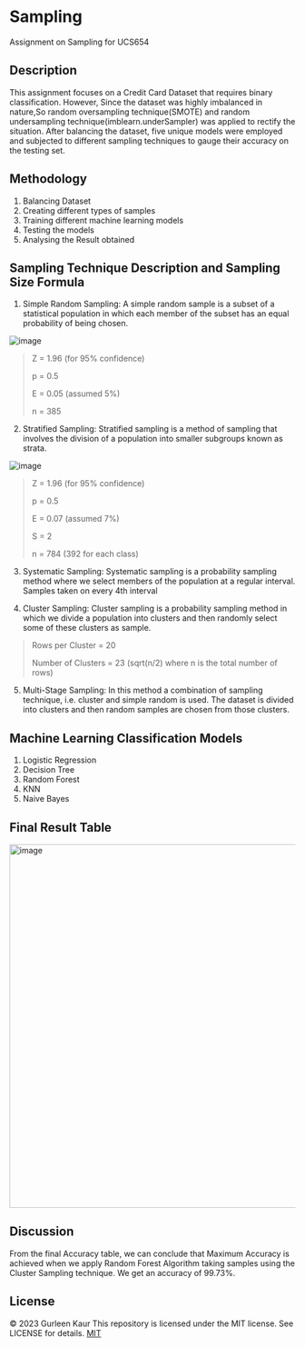 # Sampling
Assignment on Sampling for UCS654

## Description
This assignment focuses on a Credit Card Dataset that requires binary classification.
However, Since the dataset was highly imbalanced in nature,So random oversampling technique(SMOTE) and random undersampling technique(imblearn.underSampler) was applied to rectify the situation. 
After balancing the dataset, five unique models were employed and subjected to different sampling techniques to gauge their accuracy on the testing set. 

## Methodology
1. Balancing Dataset
2. Creating different types of samples
3. Training different machine learning models
4. Testing the models
5. Analysing the Result obtained

## Sampling Technique Description and Sampling Size Formula

1. Simple Random Sampling:
 A simple random sample is a subset of a statistical population in which each member of the subset has an equal probability of being chosen.

![image](https://user-images.githubusercontent.com/72306997/219949613-305e70c5-37f5-4e5d-815e-92e1f4d31f5e.png)

>Z = 1.96 (for 95% confidence)
>
>p = 0.5
>
>E = 0.05 (assumed 5%)
>
>n = 385

2. Stratified Sampling: 
 Stratified sampling is a method of sampling that involves the division of a population into smaller subgroups known as strata.

![image](https://user-images.githubusercontent.com/72306997/219949629-2e744eff-ae24-4702-8899-83dba4ec9670.png)

>Z = 1.96 (for 95% confidence)
>
>p = 0.5
>
>E = 0.07 (assumed 7%)
>
>S = 2
>
>n = 784 (392 for each class)

3. Systematic Sampling:
 Systematic sampling is a probability sampling method where we select members of the population at a regular interval.
Samples taken on every 4th interval

4. Cluster Sampling:
 Cluster sampling is a probability sampling method in which we divide a population into clusters and then randomly select some of these clusters as sample.

>Rows per Cluster = 20
>
>Number of Clusters = 23 (sqrt(n/2) where n is the total number of rows)

5. Multi-Stage Sampling:
 In this method a combination of sampling technique, i.e. cluster and simple random is used. The dataset is divided into clusters and then random samples are chosen from those clusters.

## Machine Learning Classification Models
1. Logistic Regression
2. Decision Tree
3. Random Forest
4. KNN
5. Naive Bayes

## Final Result Table
<img width="640" alt="image" src="https://user-images.githubusercontent.com/79686365/219976331-b464f84a-e59f-442e-8d3c-5d6a56a19d84.png">

## Discussion
From the final Accuracy table, we can conclude that Maximum Accuracy is achieved when we apply Random Forest Algorithm  taking samples using the Cluster Sampling technique. We get an accuracy of 99.73%.

## License
© 2023 Gurleen Kaur
This repository is licensed under the MIT license. See LICENSE for details.
[MIT](https://choosealicense.com/licenses/mit/)
